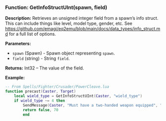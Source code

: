 ### Function: GetInfoStructUInt(spawn, field)

**Description:**
Retrieves an unsigned integer field from a spawn’s info struct. This can include things like level, model type, gender, etc.  See https://github.com/emagi/eq2emu/blob/main/docs/data_types/info_struct.md for a full list of options.

**Parameters:**
- `spawn` (Spawn) - Spawn object representing `spawn`.
- `field` (string) - String `field`.

**Returns:** Int32 – The value of the field.

**Example:**

```lua
-- From Spells/Fighter/Crusader/PowerCleave.lua
function precast(Caster, Target)
    local wield_type = GetInfoStructUInt(Caster, "wield_type")
    if wield_type ~= 4 then
        SendMessage(Caster, "Must have a two-handed weapon equipped", "yellow")
        return false, 70
        end
```
